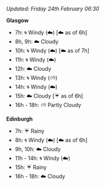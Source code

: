 *Updated: Friday 24th February 06:30*

**Glasgow**

* 7h: :cyclone: Windy (:cloud:) [:cloud: as of 6h]
* 8h, 9h: :cloud: Cloudy
* 10h: :cyclone: Windy (:cloud:) [:cloud: as of 7h]
* 11h: :cyclone: Windy (:cloud:)
* 12h: :cloud: Cloudy
* 13h: :cyclone: Windy (:partly_sunny:)
* 14h: :cyclone: Windy (:cloud:)
* 15h: :cloud: Cloudy [:umbrella: as of 6h]
* 16h - 18h: :partly_sunny: Partly Cloudy

**Edinburgh**

* 7h: :umbrella: Rainy
* 8h: :cyclone: Windy (:cloud:) [:cloud: as of 6h]
* 9h, 10h: :cloud: Cloudy
* 11h - 14h: :cyclone: Windy (:cloud:)
* 15h: :umbrella: Rainy
* 16h - 18h: :cloud: Cloudy

